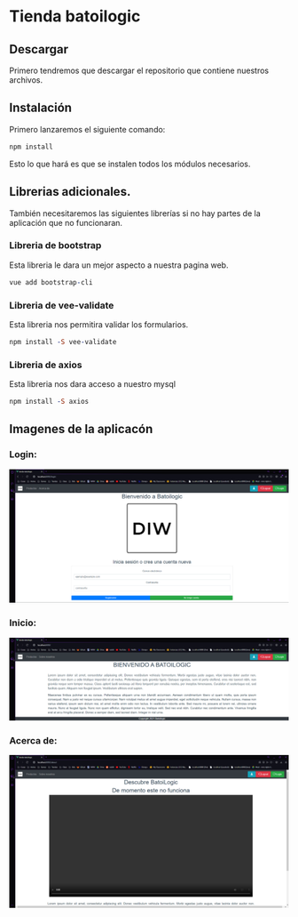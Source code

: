 # Tienda batoilogic

## Descargar
Primero tendremos que descargar el repositorio que contiene nuestros archivos.

## Instalación
Primero lanzaremos el siguiente comando: 
```prolog
npm install
```
Esto lo que hará es que se instalen todos los módulos necesarios.

## Librerias adicionales.
También necesitaremos las siguientes librerías si no hay partes de la aplicación que no funcionaran. 

### Libreria de bootstrap
Esta libreria le dara un mejor aspecto a nuestra pagina web.
```prolog
vue add bootstrap-cli
```

### Libreria de vee-validate
Esta libreria nos permitira validar los formularios.
```prolog
npm install -S vee-validate
```

### Libreria de axios
Esta libreria nos dara acceso a nuestro mysql
```prolog
npm install -S axios
```

## Imagenes de la aplicacón
### Login:
![About us](https://github.com/leshrike/tienda-batoilogic/blob/master/BatoiLogic-Login.png)
### Inicio:
![About us](https://github.com/leshrike/tienda-batoilogic/blob/master/BatoiLogic-Inicio.png)
### Acerca de:
![About us](https://github.com/leshrike/tienda-batoilogic/blob/master/BatoiLogic-AboutUs.png)

